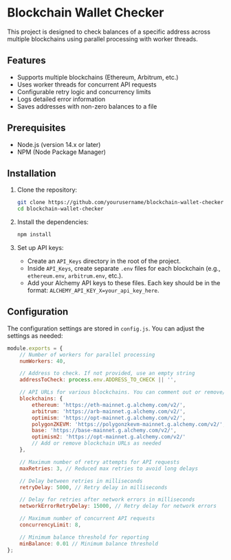 # Blockchain Wallet Checker

This project is designed to check balances of a specific address across multiple blockchains using parallel processing with worker threads.

## Features

- Supports multiple blockchains (Ethereum, Arbitrum, etc.)
- Uses worker threads for concurrent API requests
- Configurable retry logic and concurrency limits
- Logs detailed error information
- Saves addresses with non-zero balances to a file

## Prerequisites

- Node.js (version 14.x or later)
- NPM (Node Package Manager)

## Installation

1. Clone the repository:

    ```bash
    git clone https://github.com/yourusername/blockchain-wallet-checker.git
    cd blockchain-wallet-checker
    ```

2. Install the dependencies:

    ```bash
    npm install
    ```

3. Set up API keys:

    - Create an `API_Keys` directory in the root of the project.
    - Inside `API_Keys`, create separate `.env` files for each blockchain (e.g., `ethereum.env`, `arbitrum.env`, etc.).
    - Add your Alchemy API keys to these files. Each key should be in the format: `ALCHEMY_API_KEY_X=your_api_key_here`.

## Configuration

The configuration settings are stored in `config.js`. You can adjust the settings as needed:

```javascript
module.exports = {
    // Number of workers for parallel processing
    numWorkers: 40,

    // Address to check. If not provided, use an empty string
    addressToCheck: process.env.ADDRESS_TO_CHECK || '',

    // API URLs for various blockchains. You can comment out or remove/add lines as needed.
    blockchains: {
        ethereum: 'https://eth-mainnet.g.alchemy.com/v2/',
        arbitrum: 'https://arb-mainnet.g.alchemy.com/v2/',
        optimism: 'https://opt-mainnet.g.alchemy.com/v2/',
        polygonZKEVM: 'https://polygonzkevm-mainnet.g.alchemy.com/v2/',
        base: 'https://base-mainnet.g.alchemy.com/v2/',
        optimism2: 'https://opt-mainnet.g.alchemy.com/v2/'
        // Add or remove blockchain URLs as needed
    },

    // Maximum number of retry attempts for API requests
    maxRetries: 3, // Reduced max retries to avoid long delays

    // Delay between retries in milliseconds
    retryDelay: 5000, // Retry delay in milliseconds

    // Delay for retries after network errors in milliseconds
    networkErrorRetryDelay: 15000, // Retry delay for network errors

    // Maximum number of concurrent API requests
    concurrencyLimit: 8,

    // Minimum balance threshold for reporting
    minBalance: 0.01 // Minimum balance threshold
};
